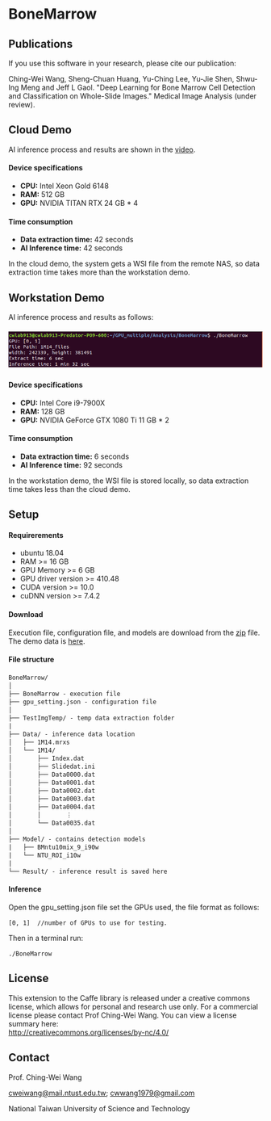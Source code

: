 # BoneMarrow

## Publications
If you use this software in your research, please cite our publication:  
  
Ching-Wei Wang, Sheng-Chuan Huang, Yu-Ching Lee, Yu-Jie Shen, Shwu-Ing Meng and Jeff L Gaol. "Deep Learning for Bone Marrow Cell Detection and Classification on Whole-Slide Images." Medical Image Analysis (under review). 


## Cloud Demo
AI inference process and results are shown in the [video](https://drive.google.com/file/d/1-qkil0xDLDo30YNlEiOTp1xDQ77uSipf/view?usp=sharing).

#### Device specifications
- **CPU:** Intel Xeon Gold 6148
- **RAM:** 512 GB
- **GPU:** NVIDIA TITAN RTX 24 GB * 4

#### Time consumption
- **Data extraction time:** 42 seconds
- **AI Inference time:** 42 seconds

In the cloud demo, the system gets a WSI file from the remote NAS, so data extraction time takes more than the workstation demo.


## Workstation Demo
AI inference process and results as follows:   
##### ![result](result_screenshot.png)

#### Device specifications
- **CPU:** Intel Core i9-7900X
- **RAM:** 128 GB
- **GPU:** NVIDIA GeForce GTX 1080 Ti 11 GB * 2

#### Time consumption
- **Data extraction time:** 6 seconds
- **AI Inference time:** 92 seconds

In the workstation demo, the WSI file is stored locally, so data extraction time takes less than the cloud demo.


## Setup

#### Requirerements
- ubuntu 18.04
- RAM >= 16 GB
- GPU Memory >= 6 GB
- GPU driver version >= 410.48
- CUDA version >= 10.0
- cuDNN version >= 7.4.2

#### Download
Execution file, configuration file, and models are download from the [zip](https://drive.google.com/file/d/18fGMoaZSL8J0Wu63gKZRFKGEtlhRZ-Ch/view?usp=sharing) file.  
The demo data is [here](https://drive.google.com/file/d/1-g-FOBLqyhsjwBQCVsQ3WlAwQmBpvHV9/view?usp=sharing).

#### File structure
```
BoneMarrow/
│
├── BoneMarrow - execution file
├── gpu_setting.json - configuration file
│
├── TestImgTemp/ - temp data extraction folder
|
├── Data/ - inference data location
│   ├── 1M14.mrxs
│   └── 1M14/
│       ├── Index.dat
│       ├── Slidedat.ini
│       ├── Data0000.dat
│       ├── Data0001.dat
│       ├── Data0002.dat
│       ├── Data0003.dat
│       ├── Data0004.dat
│       │       ⋮
│       └── Data0035.dat
│
├── Model/ - contains detection models
|   ├── BMntu10mix_9_i90w
|   └── NTU_ROI_i10w
|
└── Result/ - inference result is saved here

```

#### Inference
Open the gpu_setting.json file set the GPUs used, the file format as follows:  
```
[0, 1]	//number of GPUs to use for testing.
```

Then in a terminal run:  
```
./BoneMarrow
```


## License
This extension to the Caffe library is released under a creative commons license, which allows for personal and research use only. For a commercial license please contact Prof Ching-Wei Wang. You can view a license summary here:  
http://creativecommons.org/licenses/by-nc/4.0/


## Contact
Prof. Ching-Wei Wang  
  
cweiwang@mail.ntust.edu.tw; cwwang1979@gmail.com  
  
National Taiwan University of Science and Technology
